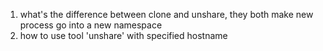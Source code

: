 1. what's the difference between clone and unshare, they both make new process go into a new namespace
2. how to use tool 'unshare' with specified hostname